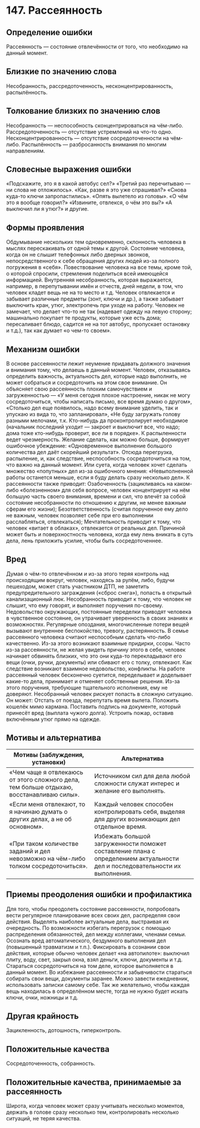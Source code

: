 # 147. Рассеянность

## Определение ошибки
Рассеянность — состояние отвлечённости от того, что необходимо на данный момент.

## Близкие по значению слова
Несобранность, рассредоточенность, несконцентрированность, распылённость.

## Толкование близких по значению слов
Несобранность — неспособность сконцентрироваться на чём-либо.
Рассредоточенность — отсутствие устремлений на что-то одно.
Несконцентрированность — отсутствие сосредоточенности на чём-либо.
Распылённость — разбросанность внимания по многим направлениям.

## Словесные выражения ошибки
«Подскажите, это я в какой автобус сел?»
«Третий раз перечитываю — ни слова не отложилось».
«Как, разве я это уже спрашивал?»
«Снова куда-то ключи запропастились».
«Опять вылетело из головы».
«О чём это я вообще говорил?»
«Извините, отвлекся, о чём это вы?»
«А выключил ли я утюг?» и другие.

## Формы проявления
Обдумывание нескольких тем одновременно, склонность человека в мыслях перескакивать от одной темы к другой.
Состояние человека, когда он не слышит телефонных либо дверных звонков, непосредственного к себе обращения других людей из-за полного погружения в «себя».
Повествование человека на все темы, кроме той, о которой спросили, стремления поделиться всей имеющейся информацией.
Внутренняя несобранность, которая выражается, например, в перепутывании имён и отчеств, дней недели, в том, что человек кладет вещь не на то место и т.д.
Человек отвлекается и забывает различные предметы (зонт, ключи и др.), а также забывает выключить кран, утюг, электропечь при уходе на работу.
Человек не замечает, что делает что-то не так (надевает одежду на левую сторону; машинально покупает те продукты, которые уже есть дома; пересаливает блюдо, садится не на тот автобус, пропускает остановку и т.д.), так как думает «о чем-то своем».

## Механизм ошибки
В основе рассеянности лежит неумение придавать должного значения и внимания тому, что делаешь в данный момент.
Человек, отказываясь определить важность, актуальность дел, которые надо выполнить, не может собраться и сосредоточить на этом свое внимание. Он объясняет свою рассеянность плохим самочувствием и загруженностью — «У меня сегодня плохое настроение, никак не могу сосредоточиться, чтобы написать письмо, все время думаю о другом», «Столько дел еще появилось, надо всему внимание уделить, так и упускаю из вида то, что запланировал», «Не буду загружать голову разными мелочами, т.к. Кто-нибудь да проконтролирует необходимое (начальник последний уходит — закроет и выключит все, что надо; дома тоже кто-нибудь проверит, все ли в порядке».
К распыленности ведет чрезмерность. Желание сделать, как можно больше, формирует ошибочное убеждение: «Одновременное выполнение большого количества дел даёт скорейший результат». Отсюда перегрузка, распыление, и, как следствие, неспособность сосредоточиться на том, что важно на данный момент.
Или суета, когда человек хочет сделать множество «попутных» дел из-за ошибочного мнения: «Невыполненной работы останется меньше, если я буду делать сразу несколько дел».
К рассеянности также приводит:
Озабоченность (зацикливаясь на каком-либо «болезненном» для себя вопросе, человек концентрирует на нём большую часть своего внимания, времени и сил, что влечёт за собой состояние несобранности по отношению к другим, не менее важным сферам его жизни);
Безответственность (считая порученное ему дело не важным, человек позволяет себе при его выполнении расслабляться, отвлекаться);
Мечтательность приводит к тому, что человек «витает в облаках», отвлекается от реальных дел.
Причиной может быть и поверхностность человека, когда ему лень вникать в суть дела, лень приложить усилие, чтобы быть сосредоточеннее.

## Вред
Думая о чём-то отвлечённом и из-за этого теряя контроль над происходящим вокруг, человек, находясь за рулём, либо, будучи пешеходом, может стать участником ДТП, не заметить предупредительного заграждения («сброс снега»), попасть в открытый канализационный люк.
Несобранность приводит к тому, что человек не слышит, что ему говорят, и выполняет поручения по-своему. Недовольство окружающих, постоянные переделки приводят человека в чувственное состояние, он утрачивает уверенность в своих знаниях и возможностях. Регулярные опоздания, многочисленные потери вещей вызывают внутреннее беспокойство, тревогу, растерянность.
В семье рассеянного человека считают неспособным сделать что-либо качественно. Из-за этого возникают взаимные придирки, ссоры.
Часто из-за рассеянности, не желая увидеть причину этого в себе, человек начинает обвинять близких, что это они куда-то перекладывают его вещи (очки, ручки, документы) или сбивают его с толку, отвлекают. Как следствие возникают взаимное недовольство, конфликты.
На работе рассеянный человек бесконечно суетится, переделывает и доделывает какие-то дела, принимает и отменяет собственные решения. Из-за этого поручения, требующие тщательного исполнения, ему не доверяют.
Несобранный человек рискует попасть в сложную ситуацию. Он может:
Отстать от поезда, перепутать время вылета.
Положить кошелёк мимо кармана.
Поставить подпись на документе, который принесёт вред (выплата чужого долга).
Устроить пожар, оставив включённым утюг прямо на одежде.

## Мотивы и альтернатива
Мотивы (заблуждения, установки) | Альтернатива
---|---
«Чем чаще я отвлекаюсь от этого сложного дела, тем больше отдыхаю, восстанавливаю силы».	|Источником сил для дела любой сложности служат интерес и желание его выполнять.
«Если меня отвлекают, то я начинаю думать о других делах, а не об основном».	|Каждый человек способен контролировать себя, выделяя для других возникающих дел отдельное время.
«При таком количестве заданий и дел невозможно на чём-либо толком сосредоточиться».|	Избежать большой загруженности поможет составление плана с определением актуальности дел и последовательности их выполнения.

## Приемы преодоления ошибки и профилактика
Для того, чтобы преодолеть состояние рассеянности, попробовать вести регулярное планирование всех своих дел, распределяя свои действия. Выделять наиболее актуальные дела, выстраивая их очередность.
По возможности избегать перегрузок с помощью распределения обязанностей, дел между коллегами, членами семьи.
Осознать вред автоматического, бездумного выполнения дел (повышенный травматизм и т.п.).
Фиксировать в сознании свои действия, которые обычно человек делает «на автопилоте»: выключил плиту, воду, свет, закрыл окна, взял деньги, ключи, документы и т.д.
Стараться сосредоточиться на том деле, которое выполняется в данный момент.
Во избежание рассеянности и забывчивости стараться собирать свои вещи, документы заранее. Можно завести ежедневник, использовать записки самому себе. Так же желательно, чтобы каждая вещь находилась в определённом месте, тогда не нужно будет искать ключи, очки, ножницы и т.д.

## Другая крайность 
Зацикленность, дотошность, гиперконтроль.

## Положительные качества 
Сосредоточенность, собранность.

## Положительные качества, принимаемые за рассеянность 
Широта, когда человек может сразу учитывать несколько моментов, держать в голове сразу несколько тем, контролировать несколько ситуаций, не теряя качества. 
